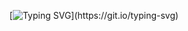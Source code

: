<div align="center">

[![Typing SVG](https://readme-typing-svg.herokuapp.com/?color=blue&center=true&vCenter=true&lines=Hello!;My+name+is+Aminu+Barade!;You're+welcome%20to%20my%20Github%20Page.)](https://git.io/typing-svg)
</div>
